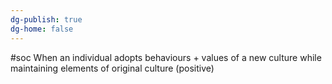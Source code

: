 ```yaml
---
dg-publish: true
dg-home: false
---
```

#soc 
When an individual adopts behaviours + values of a new culture while maintaining elements of original culture (positive)